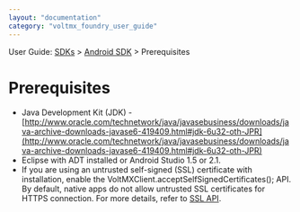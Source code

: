 ```yaml
---
layout: "documentation"
category: "voltmx_foundry_user_guide"
---
```

                              

User Guide: [SDKs](../Foundry_SDKs.html) > [Android SDK](Installing_Android_SDK.html) > Prerequisites

Prerequisites
=============

*   Java Development Kit (JDK) - [http://www.oracle.com/technetwork/java/javasebusiness/downloads/java-archive-downloads-javase6-419409.html#jdk-6u32-oth-JPR](http://www.oracle.com/technetwork/java/javasebusiness/downloads/java-archive-downloads-javase6-419409.html#jdk-6u32-oth-JPR)
*   Eclipse with ADT installed or Android Studio 1.5 or 2.1.
*   If you are using an untrusted self-signed (SSL) certificate with installation, enable the VoltMXClient.acceptSelfSignedCertificates(); API. By default, native apps do not allow untrusted SSL certificates for HTTPS connection. For more details, refer to [SSL API](Initializing_Client_SDK_Android.html#self-signed_(SSL)).
